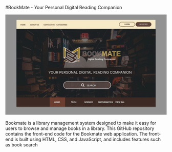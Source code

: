 #BookMate - Your Personal Digital Reading Companion

![Feature Image](./documentation/Feature.png)

Bookmate is a library management system designed to make it easy for users to browse and manage books in a library. This GitHub repository contains the front-end code for the Bookmate web application. The front-end is built using HTML, CSS, and JavaScript, and includes features such as book search
